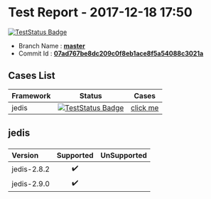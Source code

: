 # Test Report - 2017-12-18 17:50

[![TestStatus Badge](https://img.shields.io/badge/status-2--/--2-brightgreen.svg)]()

- Branch Name : **[master](https://github.com/apache/incubator-skywalking/tree/master)**
- Commit Id : **[07ad767be8dc209c0f8eb1ace8f5a54088c3021a](https://github.com/apache/incubator-skywalking/commit/07ad767be8dc209c0f8eb1ace8f5a54088c3021a)**

## Cases List

| Framework | Status | Cases|
|:-----|:-----:|:-----:|
|jedis|[![TestStatus Badge](https://img.shields.io/badge/status-2--/--2-brightgreen.svg)]()| [click me](#jedis) |

## jedis

### 
|  Version     | Supported | UnSupported|
|:------------- |:-------:|:-----:|
| jedis-2.8.2  | :heavy_check_mark:||
| jedis-2.9.0  | :heavy_check_mark:||

